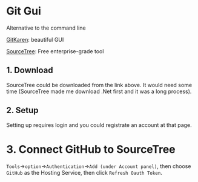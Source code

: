 # Git Gui

 Alternative to the command line

[GitKaren](https://support.gitkraken.com/how-to-install): beautiful GUI 

[SourceTree](https://www.sourcetreeapp.com/): Free enterprise-grade tool

## 1. Download
SourceTree could be downloaded from the link above. It would need some time (SourceTree made me download .Net first and it was a long process). 

## 2. Setup
Setting up requires login and you could registrate an account at that page. 

# 3. Connect GitHub to SourceTree
`Tools`->`option`->`Authentication`->`Add (under Account panel)`, then choose `GitHub` as the Hosting Service, then click `Refresh Oauth Token`.


